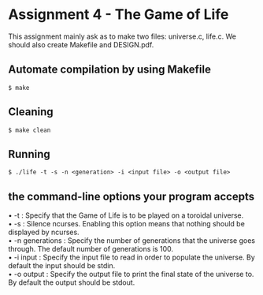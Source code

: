 # Assignment 4 - The Game of Life
This assignment mainly ask as to make two files: universe.c, life.c.  We should also create Makefile and DESIGN.pdf.

## Automate compilation by using Makefile
```
$ make
```

## Cleaning
```
$ make clean
```

## Running

```
$ ./life -t -s -n <generation> -i <input file> -o <output file>
```

## the command-line options your program accepts

• -t : Specify that the Game of Life is to be played on a toroidal universe.\
• -s : Silence ncurses. Enabling this option means that nothing should be displayed by ncurses.\
• -n generations : Specify the number of generations that the universe goes through. The default
number of generations is 100.\
• -i input : Specify the input file to read in order to populate the universe. By default the input
should be stdin.\
• -o output : Specify the output file to print the final state of the universe to. By default the output
should be stdout.
